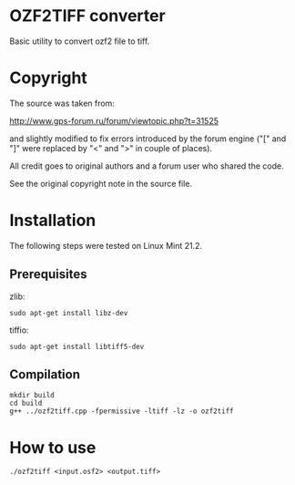 # OZF2TIFF converter

Basic utility to convert ozf2 file to tiff.

# Copyright

The source was taken from:

http://www.gps-forum.ru/forum/viewtopic.php?t=31525

and slightly modified to fix errors introduced by the forum engine ("[" and "]" were replaced by "<" and ">" in couple of places).

All credit goes to original authors and a forum user who shared the code.

See the original copyright note in the source file.

# Installation

The following steps were tested on Linux Mint 21.2.

## Prerequisites

zlib:

    sudo apt-get install libz-dev

tiffio:

    sudo apt-get install libtiff5-dev

## Compilation

    mkdir build
    cd build
    g++ ../ozf2tiff.cpp -fpermissive -ltiff -lz -o ozf2tiff

# How to use

    ./ozf2tiff <input.osf2> <output.tiff>